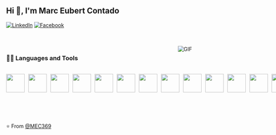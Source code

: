 <!-- ![Web-Developer](/MacBook%20Air%20-%201.png) -->

<!-- ## Welcome to my world <img src="https://github.com/TheDudeThatCode/TheDudeThatCode/blob/master/Assets/Earth.gif" width="24px"> -->

## Hi 👋, I'm Marc Eubert Contado

<!-- ### Portfolio: https://eubert369.github.io/Eubert_Webpage/ -->

<a href="https://www.linkedin.com/in/marc-eubert-contado-846996290"><img src="https://img.shields.io/badge/linkedin-%230A66C2.svg?style=plastic&logo=linkedin&logoColor=white" alt="LinkedIn"/></a>
<a href="https://www.facebook.com/marceubert.contado"><img src="https://img.shields.io/badge/facebook-%231877F2.svg?style=plastic&logo=facebook&logoColor=white" alt="Facebook"/></a>

<br />
<br />

  <img align="right" alt="GIF" src="https://media.giphy.com/media/836HiJc7pgzy8iNXCn/giphy.gif" />
  
### 👨‍💻 Languages and Tools
<br />

<div style="display: flex; gap: 10px; flex: wrap;">
<img width=50 src="https://cdn.jsdelivr.net/gh/devicons/devicon@latest/icons/nodejs/nodejs-original-wordmark.svg" />

 <img width=50  src="https://cdn.jsdelivr.net/gh/devicons/devicon@latest/icons/php/php-original.svg" />
<img width=50 src="https://cdn.jsdelivr.net/gh/devicons/devicon@latest/icons/python/python-original.svg" />
<img width=50 src="https://cdn.jsdelivr.net/gh/devicons/devicon@latest/icons/firebase/firebase-original.svg" />
<img width=50 src="https://cdn.jsdelivr.net/gh/devicons/devicon@latest/icons/mongodb/mongodb-original-wordmark.svg" />          
<img width=50 src="https://cdn.jsdelivr.net/gh/devicons/devicon@latest/icons/mysql/mysql-original-wordmark.svg" />
<img width=50 src="https://cdn.jsdelivr.net/gh/devicons/devicon@latest/icons/html5/html5-original.svg" />
<img width=50 src="https://cdn.jsdelivr.net/gh/devicons/devicon@latest/icons/css3/css3-original.svg" />
<img width=50 src="https://cdn.jsdelivr.net/gh/devicons/devicon@latest/icons/tailwindcss/tailwindcss-original.svg" />
<img width=50  src="https://cdn.jsdelivr.net/gh/devicons/devicon@latest/icons/bootstrap/bootstrap-original.svg" />
<img width=50 src="https://cdn.jsdelivr.net/gh/devicons/devicon@latest/icons/jquery/jquery-original.svg" />
<img width=50 src="https://cdn.jsdelivr.net/gh/devicons/devicon@latest/icons/sass/sass-original.svg" />                  
<img width=50 src="https://cdn.jsdelivr.net/gh/devicons/devicon@latest/icons/laravel/laravel-original.svg" />
<img width=50 src="https://cdn.jsdelivr.net/gh/devicons/devicon@latest/icons/express/express-original.svg" />
          
<img width=50 src="https://cdn.jsdelivr.net/gh/devicons/devicon@latest/icons/nextjs/nextjs-original.svg" />
<img width=50 src="https://cdn.jsdelivr.net/gh/devicons/devicon@latest/icons/react/react-original.svg" />
<img width=50 src="https://cdn.jsdelivr.net/gh/devicons/devicon@latest/icons/git/git-original.svg" />
<img width=50 src="https://cdn.jsdelivr.net/gh/devicons/devicon@latest/icons/docker/docker-original.svg" />
<img width=50 src="https://cdn.jsdelivr.net/gh/devicons/devicon@latest/icons/vscode/vscode-original.svg" />
<img width=50 src="https://cdn.jsdelivr.net/gh/devicons/devicon@latest/icons/insomnia/insomnia-original.svg" />
<img width=50 src="https://cdn.jsdelivr.net/gh/devicons/devicon@latest/icons/linux/linux-original.svg" />
<img width=50 src="https://cdn.jsdelivr.net/gh/devicons/devicon@latest/icons/debian/debian-original.svg" />
                              
</div>

<br />
<br />
<br />
<br />

⭐️ From [@MEC369](https://github.com/eubert369)

<!-- ## Hi there 👋 -->

<!--
**eubert369/eubert369** is a ✨ _special_ ✨ repository because its `README.md` (this file) appears on your GitHub profile.

Here are some ideas to get you started:

- 🔭 I’m currently working on ...
- 🌱 I’m currently learning ...
- 👯 I’m looking to collaborate on ...
- 🤔 I’m looking for help with ...
- 💬 Ask me about ...
- 📫 How to reach me: ...
- 😄 Pronouns: ...
- ⚡ Fun fact: ...
-->
